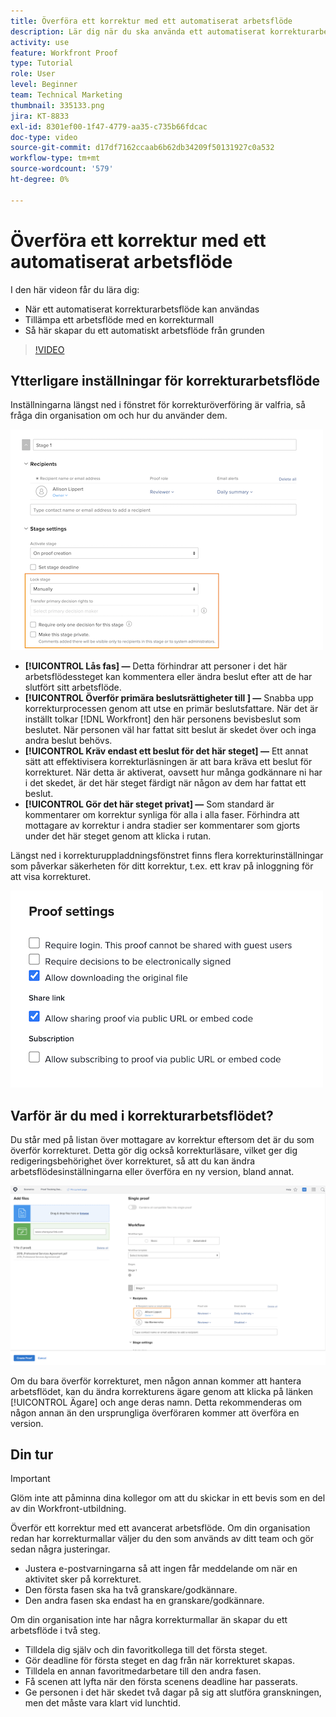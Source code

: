 ```yaml
---
title: Överföra ett korrektur med ett automatiserat arbetsflöde
description: Lär dig när du ska använda ett automatiserat korrekturarbetsflöde, hur du använder en korrekturmall och hur du skapar ett automatiskt arbetsflöde från början.
activity: use
feature: Workfront Proof
type: Tutorial
role: User
level: Beginner
team: Technical Marketing
thumbnail: 335133.png
jira: KT-8833
exl-id: 8301ef00-1f47-4779-aa35-c735b66fdcac
doc-type: video
source-git-commit: d17df7162ccaab6b62db34209f50131927c0a532
workflow-type: tm+mt
source-wordcount: '579'
ht-degree: 0%

---
```


# Överföra ett korrektur med ett automatiserat arbetsflöde

I den här videon får du lära dig:

* När ett automatiserat korrekturarbetsflöde kan användas
* Tillämpa ett arbetsflöde med en korrekturmall
* Så här skapar du ett automatiskt arbetsflöde från grunden

>[!VIDEO](https://video.tv.adobe.com/v/3453013/?quality=12&learn=on&enablevpops&captions=swe)



## Ytterligare inställningar för korrekturarbetsflöde

Inställningarna längst ned i fönstret för korrekturöverföring är valfria, så fråga din organisation om och hur du använder dem.

![En bild av fönstret [!UICONTROL Nytt korrektur]med [!UICONTROL sceninställningarna] markerade.](assets/additional-proof-workflow-settings.png)

* **[!UICONTROL Lås fas] —** Detta förhindrar att personer i det här arbetsflödessteget kan kommentera eller ändra beslut efter att de har slutfört sitt arbetsflöde.
* **[!UICONTROL Överför primära beslutsrättigheter till &#x200B;] —** Snabba upp korrekturprocessen genom att utse en primär beslutsfattare. När det är inställt tolkar [!DNL Workfront] den här personens bevisbeslut som beslutet. När personen väl har fattat sitt beslut är skedet över och inga andra beslut behövs.
* **[!UICONTROL Kräv endast ett beslut för det här steget] —** Ett annat sätt att effektivisera korrekturläsningen är att bara kräva ett beslut för korrekturet. När detta är aktiverat, oavsett hur många godkännare ni har i det skedet, är det här steget färdigt när någon av dem har fattat ett beslut.
* **[!UICONTROL Gör det här steget privat] —** Som standard är kommentarer om korrektur synliga för alla i alla faser. Förhindra att mottagare av korrektur i andra stadier ser kommentarer som gjorts under det här steget genom att klicka i rutan.

Längst ned i korrekturuppladdningsfönstret finns flera korrekturinställningar som påverkar säkerheten för ditt korrektur, t.ex. ett krav på inloggning för att visa korrekturet.

<!--
Learn more about these in the Proof settings section of the Configure a proof article.
-->

![En bild av avsnittet [!UICONTROL Korrekturinställningar] i korrekturöverföringsfönstret.](assets/additional-proof-workflow-settings-2.png)

<!--
### Learn more
* Automated workflow overview
* Automated workflow stages overview
-->

<!--
### Guides
* Plan an advanced workflow worksheet
-->

## Varför är du med i korrekturarbetsflödet?

Du står med på listan över mottagare av korrektur eftersom det är du som överför korrekturet. Detta gör dig också korrekturläsare, vilket ger dig redigeringsbehörighet över korrekturet, så att du kan ändra arbetsflödesinställningarna eller överföra en ny version, bland annat.

![En bild av fönstret för korrekturöverföring med korrekturägaren markerad i listan över mottagare.](assets/proof-owner.png)

Om du bara överför korrekturet, men någon annan kommer att hantera arbetsflödet, kan du ändra korrekturens ägare genom att klicka på länken [!UICONTROL Ägare] och ange deras namn. Detta rekommenderas om någon annan än den ursprungliga överföraren kommer att överföra en version.

## Din tur

>[!IMPORTANT]
>
>Glöm inte att påminna dina kollegor om att du skickar in ett bevis som en del av din Workfront-utbildning.


Överför ett korrektur med ett avancerat arbetsflöde. Om din organisation redan har korrekturmallar väljer du den som används av ditt team och gör sedan några justeringar.

* Justera e-postvarningarna så att ingen får meddelande om när en aktivitet sker på korrekturet.
* Den första fasen ska ha två granskare/godkännare.
* Den andra fasen ska endast ha en granskare/godkännare.

Om din organisation inte har några korrekturmallar än skapar du ett arbetsflöde i två steg.

* Tilldela dig själv och din favoritkollega till det första steget.
* Gör deadline för första steget en dag från när korrekturet skapas.
* Tilldela en annan favoritmedarbetare till den andra fasen.
* Få scenen att lyfta när den första scenens deadline har passerats.
* Ge personen i det här skedet två dagar på sig att slutföra granskningen, men det måste vara klart vid lunchtid.



